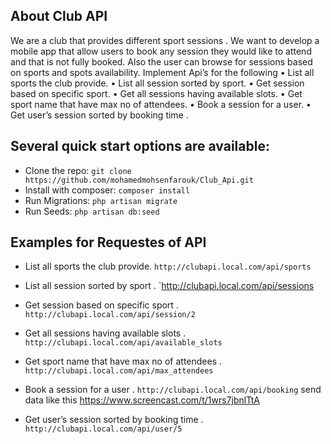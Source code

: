## About Club API

We are a club that provides different sport sessions .  We want to develop a mobile app that allow users to book any session they would  like to attend and that is not fully booked. Also the user can browse for sessions based on sports and spots availability.
 Implement Api’s for the following 
 • List all sports the club provide.
 • List all session sorted by sport.
 • Get session based on specific sport. 
 • Get all sessions having available slots. 
 • Get sport name that have max no of attendees.
 • Book a session for a user.
 • Get user’s session sorted by booking time . 

## Several quick start options are available:
- Clone the repo: `git clone https://github.com/mohamedmohsenfarouk/Club_Api.git`
- Install with composer: `composer install`
- Run Migrations: `php artisan migrate`
- Run Seeds: `php artisan db:seed`

## Examples for Requestes of API
- List all sports the club provide.
`http://clubapi.local.com/api/sports`

- List all session sorted by sport . 
`http://clubapi.local.com/api/sessions

- Get session based on specific sport .
`http://clubapi.local.com/api/session/2`

- Get all sessions having available slots . 
`http://clubapi.local.com/api/available_slots`

- Get sport name that have max no of attendees .
`http://clubapi.local.com/api/max_attendees`

- Book a session for a user .
`http://clubapi.local.com/api/booking`
send data like this https://www.screencast.com/t/1wrs7jbnlTtA

- Get user’s session sorted by booking time .
`http://clubapi.local.com/api/user/5`
